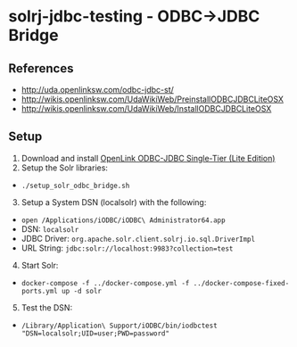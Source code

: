 # solrj-jdbc-testing - ODBC->JDBC Bridge

## References
* http://uda.openlinksw.com/odbc-jdbc-st/
* http://wikis.openlinksw.com/UdaWikiWeb/PreinstallODBCJDBCLiteOSX
* http://wikis.openlinksw.com/UdaWikiWeb/InstallODBCJDBCLiteOSX

## Setup
1. Download and install [OpenLink ODBC-JDBC Single-Tier (Lite Edition)](http://uda.openlinksw.com/odbc-jdbc-st/)
2. Setup the Solr libraries:
 * `./setup_solr_odbc_bridge.sh`
3. Setup a System DSN (localsolr) with the following:
 * `open /Applications/iODBC/iODBC\ Administrator64.app`
 * DSN: `localsolr`
 * JDBC Driver: `org.apache.solr.client.solrj.io.sql.DriverImpl`
 * URL String: `jdbc:solr://localhost:9983?collection=test`
4. Start Solr:
 * `docker-compose -f ../docker-compose.yml -f ../docker-compose-fixed-ports.yml up -d solr`
5. Test the DSN:
 * `/Library/Application\ Support/iODBC/bin/iodbctest "DSN=localsolr;UID=user;PWD=password"`

